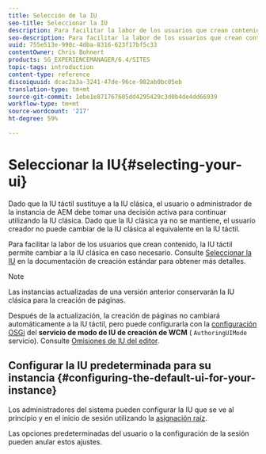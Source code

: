 ```yaml
---
title: Selección de la IU
seo-title: Seleccionar la IU
description: Para facilitar la labor de los usuarios que crean contenido, la IU táctil permite cambiar a la IU clásica en caso necesario.
seo-description: Para facilitar la labor de los usuarios que crean contenido, la IU táctil permite cambiar a la IU clásica en caso necesario.
uuid: 755e513e-990c-4dba-8316-623f17bf5c33
contentOwner: Chris Bohnert
products: SG_EXPERIENCEMANAGER/6.4/SITES
topic-tags: introduction
content-type: reference
discoiquuid: dcac2a3a-3241-47de-96ce-982ab0bc05eb
translation-type: tm+mt
source-git-commit: 1ebe1e871767605dd4295429c3d0b4de4dd66939
workflow-type: tm+mt
source-wordcount: '217'
ht-degree: 59%

---
```



# Seleccionar la IU{#selecting-your-ui}

Dado que la IU táctil sustituye a la IU clásica, el usuario o administrador de la instancia de AEM debe tomar una decisión activa para continuar utilizando la IU clásica. Dado que la IU clásica ya no se mantiene, el usuario creador no puede cambiar de la IU clásica al equivalente en la IU táctil.

Para facilitar la labor de los usuarios que crean contenido, la IU táctil permite cambiar a la IU clásica en caso necesario. Consulte [Seleccionar la IU](/help/sites-authoring/select-ui.md) en la documentación de creación estándar para obtener más detalles.

>[!NOTE]
>
>Las instancias actualizadas de una versión anterior conservarán la IU clásica para la creación de páginas.
>
>Después de la actualización, la creación de páginas no cambiará automáticamente a la IU táctil, pero puede configurarla con la [configuración OSGi](/help/sites-deploying/configuring-osgi.md) del **servicio de modo de IU de creación de WCM** ( `AuthoringUIMode` servicio). Consulte [Omisiones de IU del editor](#uioverridesfortheeditor).

## Configurar la IU predeterminada para su instancia {#configuring-the-default-ui-for-your-instance}

Los administradores del sistema pueden configurar la IU que se ve al principio y en el inicio de sesión utilizando la [asignación raíz](/help/sites-deploying/osgi-configuration-settings.md#daycqrootmapping).

Las opciones predeterminadas del usuario o la configuración de la sesión pueden anular estos ajustes.
